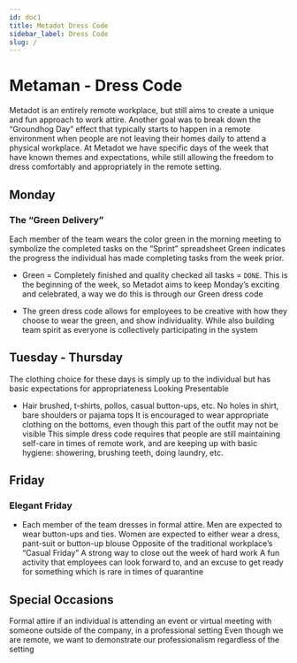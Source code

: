 ```yaml
---
id: doc1
title: Metadot Dress Code
sidebar_label: Dress Code
slug: /
---
```

# Metaman - Dress Code

Metadot is an entirely remote workplace, but still aims to create a unique and fun approach to work attire. 
Another goal was to break down the “Groundhog Day” effect that typically starts to happen in a remote 
environment when people are not leaving their homes daily to attend a physical workplace. At Metadot we
have specific days of the week that have known themes and expectations, while still allowing the
freedom to dress comfortably and appropriately in the remote setting. 

## Monday 

### The “Green Delivery”

Each member of the team wears the color green in the morning meeting to symbolize the completed tasks on the
“Sprint” spreadsheet Green indicates the progress the individual has made completing tasks from the week prior.

- Green = Completely finished and quality checked all tasks = `DONE`. This is the beginning of the week, so Metadot
aims to keep Monday’s exciting and celebrated, a way we do this is through our Green dress code 

- The green dress code allows for employees to be creative with how they choose to wear the green, and show individuality. While
also building team spirit as everyone is collectively participating in the system

## Tuesday - Thursday

The clothing choice for these days is simply up to the individual but has basic expectations for appropriateness 
Looking Presentable

- Hair brushed, t-shirts, pollos, casual button-ups, etc.
No holes in shirt, bare shoulders or pajama tops
It is encouraged to wear appropriate clothing on the bottoms, even though this part of the outfit may not be visible 
This simple dress code requires that people are still maintaining self-care in times of remote work, and are keeping up with basic hygiene: showering, brushing teeth, doing laundry, etc.

## Friday 

### Elegant Friday 

- Each member of the team dresses in formal attire. Men are expected to wear button-ups and ties. Women are expected to either wear a dress, pant-suit or button-up blouse
Opposite of the traditional workplace’s “Casual Friday”
A strong way to close out the week of hard work
A fun activity that employees can look forward to, and an excuse to get ready for something which is rare in times of quarantine

## Special Occasions
Formal attire if an individual is attending an event or virtual meeting with someone outside of the company, in a professional setting
Even though we are remote, we want to demonstrate our professionalism regardless of the setting

